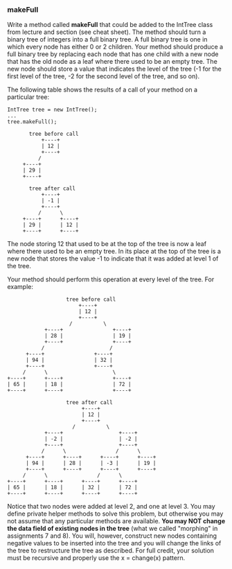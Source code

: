 <div class="viewer">

### makeFull

<div>

Write a method called **makeFull** that could be added to the IntTree class from lecture and section (see cheat sheet). The method should turn a binary tree of integers into a full binary tree. A full binary tree is one in which every node has either 0 or 2 children. Your method should produce a full binary tree by replacing each node that has one child with a new node that has the old node as a leaf where there used to be an empty tree. The new node should store a value that indicates the level of the tree (-1 for the first level of the tree, -2 for the second level of the tree, and so on).

The following table shows the results of a call of your method on a particular tree:

    IntTree tree = new IntTree();
    ...
    tree.makeFull();

           tree before call 
               +----+
               | 12 |
               +----+
              /
         +----+
         | 29 |
         +----+

           tree after call
               +----+
               | -1 |
               +----+
              /      \
         +----+      +----+
         | 29 |      | 12 |
         +----+      +----+

The node storing 12 that used to be at the top of the tree is now a leaf where there used to be an empty tree. In its place at the top of the tree is a new node that stores the value -1 to indicate that it was added at level 1 of the tree.

Your method should perform this operation at every level of the tree. For example:

                       tree before call
                           +----+
                           | 12 |
                           +----+
                        /          \
                +----+                +----+
                | 28 |                | 19 |
                +----+                +----+
               /                     /
          +----+                +----+
          | 94 |                | 32 |
          +----+                +----+
         /      \                     \
    +----+      +----+                +----+
    | 65 |      | 18 |                | 72 |
    +----+      +----+                +----+

                       tree after call
                            +----+
                            | 12 |
                            +----+
                         /          \
                +----+                  +----+
                | -2 |                  | -2 |
                +----+                  +----+
               /      \                /      \
          +----+      +----+      +----+      +----+
          | 94 |      | 28 |      | -3 |      | 19 |
          +----+      +----+      +----+      +----+
         /      \                /      \
    +----+      +----+      +----+      +----+
    | 65 |      | 18 |      | 32 |      | 72 |
    +----+      +----+      +----+      +----+

Notice that two nodes were added at level 2, and one at level 3. You may define private helper methods to solve this problem, but otherwise you may not assume that any particular methods are available. **You may NOT change the data field of existing nodes in the tree** (what we called "morphing" in assignments 7 and 8). You will, however, construct new nodes containing negative values to be inserted into the tree and you will change the links of the tree to restructure the tree as described. For full credit, your solution must be recursive and properly use the x = change(x) pattern.

</div>

</div>